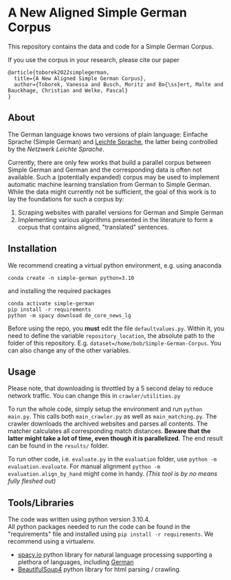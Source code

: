 # A New Aligned Simple German Corpus
This repository contains the data and code for a Simple German Corpus. 

If you use the corpus in your research, please cite our paper

```
@article{toborek2022simplegerman,
  title={A New Aligned Simple German Corpus},
  author={Toborek, Vanessa and Busch, Moritz and Bo{\ss}ert, Malte and Bauckhage, Christian and Welke, Pascal}
}
```

## About
The German language knows two versions of plain language: Einfache Sprache (Simple German) and [Leichte Sprache](https://leichte-sprache.de/), the latter being controlled by the _Netzwerk Leichte Sprache_.

Currently, there are only few works that build a parallel corpus between Simple German and German and the corresponding data is often not available. Such a (potentially expanded) corpus may be used to implement automatic machine learning translation from German to Simple German. While the data might currently not be sufficient, the goal of this work is to lay the foundations for such a corpus by:

1. Scraping websites with parallel versions for German and Simple German
2. Implementing various algorithms presented in the literature to form a corpus that contains aligned, "translated" sentences.


## Installation

We recommend creating a virtual python environment, e.g. using anaconda

```
conda create -n simple-german python=3.10
```

and installing the required packages

```
conda activate simple-german
pip install -r requirements
python -m spacy download de_core_news_lg
```

Before using the repo, you **must** edit the file `defaultvalues.py`.
Within it, you need to define the variable `repository_location`, the absolute path to the folder of this repository. E.g. `dataset=/home/bob/Simple-German-Corpus`.
You can also change any of the other variables.

## Usage

Please note, that downloading is throttled by a 5 second delay to reduce network traffic.
You can change this in `crawler/utilities.py`


To run the whole code, simply setup the environment and run `python main.py`.
This calls both `main_crawler.py` as well as `main_matching.py`.
The crawler downloads the archived websites and parses all contents.
The matcher calculates all corresponding match distances.
**Beware that the latter might take a lot of time, even though it is parallelized**.
The end result can be found in the `results/` folder.


To run other code, i.e. `evaluate.py` in the `evaluation` folder, use `python -m evaluation.evaluate`.
For manual alignment `python -m evaluation.align_by_hand` might come in handy.
*(This tool is by no means fully fleshed out)*


## Tools/Libraries
The code was written using python version 3.10.4.\
All python packages needed to run the code can be found in the "requirements" file and installed using
`pip install -r requirements`.
We recommend using a virtualenv.
- [spacy.io](https://spacy.io/) python library for natural language processing supporting a plethora of languages, including [German](https://spacy.io/models/de)
- [BeautifulSoup4](https://www.crummy.com/software/BeautifulSoup/) python library for html parsing / crawling.
